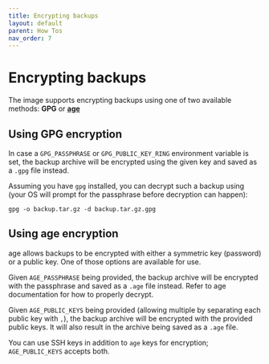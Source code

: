 ```yaml
---
title: Encrypting backups
layout: default
parent: How Tos
nav_order: 7
---
```


# Encrypting backups

The image supports encrypting backups using one of two available methods: **GPG** or **[age](https://age-encryption.org/)**

## Using GPG encryption

In case a `GPG_PASSPHRASE` or `GPG_PUBLIC_KEY_RING` environment variable is set, the backup archive will be encrypted using the given key and saved as a `.gpg` file instead.

Assuming you have `gpg` installed, you can decrypt such a backup using (your OS will prompt for the passphrase before decryption can happen):

```console
gpg -o backup.tar.gz -d backup.tar.gz.gpg
```

## Using age encryption

age allows backups to be encrypted with either a symmetric key (password) or a public key. One of those options are available for use.

Given `AGE_PASSPHRASE` being provided, the backup archive will be encrypted with the passphrase and saved as a `.age` file instead. Refer to age documentation for how to properly decrypt.

Given `AGE_PUBLIC_KEYS` being provided (allowing multiple by separating each public key with `,`), the backup archive will be encrypted with the provided public keys. It will also result in the archive being saved as a `.age` file.

You can use SSH keys in addition to `age` keys for encryption; `AGE_PUBLIC_KEYS` accepts both.
